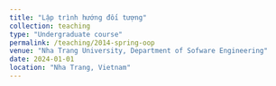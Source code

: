 ```yaml
---
title: "Lập trình hướng đối tượng"
collection: teaching
type: "Undergraduate course"
permalink: /teaching/2014-spring-oop
venue: "Nha Trang University, Department of Sofware Engineering"
date: 2024-01-01
location: "Nha Trang, Vietnam"
---
```

